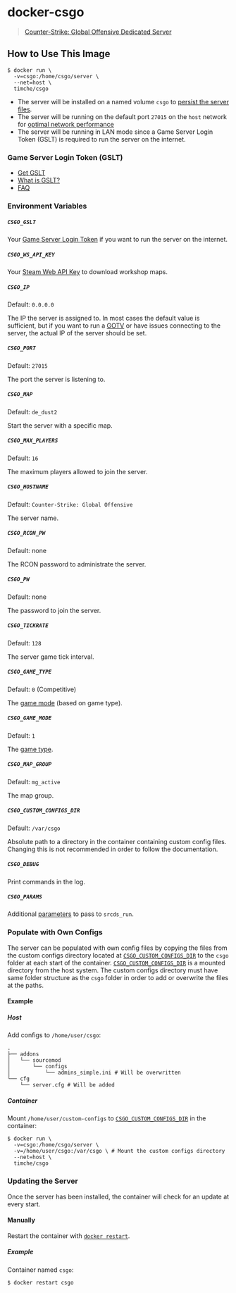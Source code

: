 # docker-csgo

> [Counter-Strike: Global Offensive Dedicated Server](https://developer.valvesoftware.com/wiki/Counter-Strike:_Global_Offensive_Dedicated_Servers)

## How to Use This Image

```
$ docker run \
  -v=csgo:/home/csgo/server \
  --net=host \
  timche/csgo
```

- The server will be installed on a named volume `csgo` to [persist the server files](https://docs.docker.com/storage/).
- The server will be running on the default port `27015` on the `host` network for [optimal network performance](https://docs.docker.com/network/host/)
- The server will be running in LAN mode since a Game Server Login Token (GSLT) is required to run the server on the internet.

### Game Server Login Token (GSLT)

- [Get GSLT](https://steamcommunity.com/dev/managegameservers)
- [What is GSLT?](https://docs.linuxgsm.com/steamcmd/gslt#what-is-gslt)
- [FAQ](https://docs.linuxgsm.com/steamcmd/gslt#faq)

### Environment Variables

##### `CSGO_GSLT`

Your [Game Server Login Token](https://steamcommunity.com/dev/managegameservers) if you want to run the server on the internet.

##### `CSGO_WS_API_KEY`

Your [Steam Web API Key](https://steamcommunity.com/dev/apikey) to download workshop maps.

##### `CSGO_IP`

Default: `0.0.0.0`

The IP the server is assigned to. In most cases the default value is sufficient, but if you want to run a [GOTV](https://developer.valvesoftware.com/wiki/SourceTV) or have issues connecting to the server, the actual IP of the server should be set.

##### `CSGO_PORT`

Default: `27015`

The port the server is listening to.

##### `CSGO_MAP`

Default: `de_dust2`

Start the server with a specific map.

##### `CSGO_MAX_PLAYERS`

Default: `16`

The maximum players allowed to join the server.

##### `CSGO_HOSTNAME`

Default: `Counter-Strike: Global Offensive`

The server name.

##### `CSGO_RCON_PW`

Default: none

The RCON password to administrate the server.

##### `CSGO_PW`

Default: none

The password to join the server.

##### `CSGO_TICKRATE`

Default: `128`

The server game tick interval.

##### `CSGO_GAME_TYPE`

Default: `0` (Competitive)

The [game mode](https://developer.valvesoftware.com/wiki/CSGO_Game_Mode_Commands) (based on game type).

##### `CSGO_GAME_MODE`

Default: `1`

The [game type]((https://developer.valvesoftware.com/wiki/CSGO_Game_Mode_Commands)).

##### `CSGO_MAP_GROUP`

Default: `mg_active`

The map group.

##### `CSGO_CUSTOM_CONFIGS_DIR`

Default: `/var/csgo`

Absolute path to a directory in the container containing custom config files. Changing this is not recommended in order to follow the documentation.

##### `CSGO_DEBUG`

Print commands in the log.

##### `CSGO_PARAMS`

Additional [parameters](https://developer.valvesoftware.com/wiki/Command_Line_Options#Command-line_parameters) to pass to `srcds_run`.

### Populate with Own Configs

The server can be populated with own config files by copying the files from the custom configs directory located at [`CSGO_CUSTOM_CONFIGS_DIR`](#csgo_custom_configs_dir) to the `csgo` folder at each start of the container. [`CSGO_CUSTOM_CONFIGS_DIR`](#csgo_custom_configs_dir) is a mounted directory from the host system. The custom configs directory must have same folder structure as the `csgo` folder in order to add or overwrite the files at the paths.

#### Example

##### Host

Add configs to `/home/user/csgo`:

```
.
├── addons
│   └── sourcemod
│       └── configs
│           └── admins_simple.ini # Will be overwritten
└── cfg
    └── server.cfg # Will be added
```

##### Container

Mount `/home/user/custom-configs` to [`CSGO_CUSTOM_CONFIGS_DIR`](#csgo_custom_configs_dir) in the container:

```
$ docker run \
  -v=csgo:/home/csgo/server \
  -v=/home/user/csgo:/var/csgo \ # Mount the custom configs directory
  --net=host \
  timche/csgo
```

### Updating the Server

Once the server has been installed, the container will check for an update at every start.

#### Manually

Restart the container with [`docker restart`](https://docs.docker.com/engine/reference/commandline/restart/).

##### Example

Container named `csgo`:

```
$ docker restart csgo
```
